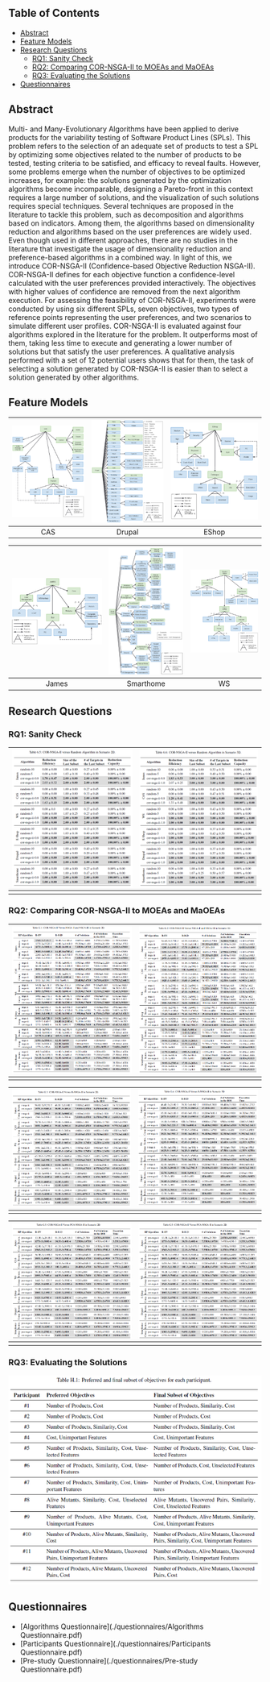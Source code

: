 
## Table of Contents

<ul>
    <li><a href="#abstract">Abstract</a></li>
    <li><a href="#feature-models">Feature Models</a></li>
    <li>
        <a href="#research-questions">Research Questions</a>
      <ul>
        <li><a href="#sub-heading-1">RQ1: Sanity Check</a></li>
        <li><a href="#sub-heading-2">RQ2: Comparing COR-NSGA-II to MOEAs and MaOEAs</a></li>
        <li><a href="#sub-heading-2">RQ3: Evaluating the Solutions</a></li>
      </ul>
    </li>
    <li><a href="#questionnaires">Questionnaires</a></li>
</ul>

## Abstract

Multi- and Many-Evolutionary Algorithms have been applied to derive products for the variability testing of Software Product Lines (SPLs). This problem refers to the selection of an adequate set of products to test a SPL by optimizing some objectives related to the number of products to be tested, testing criteria to be satisfied, and efficacy to reveal faults. However, some problems emerge when the number of objectives to be optimized increases, for example: the solutions generated by the optimization algorithms become incomparable, designing a Pareto-front in this context requires a large number of solutions, and the visualization of such solutions requires special techniques. Several techniques are proposed in the literature to tackle this problem, such as decomposition and algorithms based on indicators. Among them, the algorithms based on dimensionality reduction and algorithms based on the user preferences are widely used. Even though used in different approaches, there are no studies in the literature that investigate the usage of dimensionality reduction and preference-based algorithms in a combined way. In light of this, we introduce COR-NSGA-II (Confidence-based Objective Reduction NSGA-II). COR-NSGA-II defines for each objective function a confidence-level calculated with the user preferences provided interactively. The objectives with higher values of confidence are removed from the next algorithm execution. For assessing the feasibility of COR-NSGA-II, experiments were conducted by using six different SPLs, seven objectives, two types of reference points representing the user preferences, and two scenarios to simulate different user profiles. COR-NSGA-II is evaluated against four algorithms explored in the literature for the problem. It outperforms most of them, taking less time to execute and generating a lower number of solutions but that satisfy the user preferences. A qualitative analysis performed with a set of 12 potential users shows that for them, the task of selecting a solution generated by COR-NSGA-II is easier than to select a solution generated by other algorithms.

## Feature Models

| ![cas](./images/fm-cas.png)  | ![drupal](./images/fm-drupal.png)  | ![EShop](./images/fm-eshop.png)  |
|:---:|:---:|:---:|
| CAS | Drupal | EShop |

| ![james](./images/fm-james.png)  | ![smarthome](./images/fm-smarthome.png)  | ![ws](./images/fm-ws.png)  |
|:---:|:---:|:---:|
| James | Smarthome | WS |

## Research Questions

### RQ1: Sanity Check

| ![](./images/rq1/image.png)  | ![](./images/rq1/image-2.png) |
|:---:|:---:|
| | |

### RQ2: Comparing COR-NSGA-II to MOEAs and MaOEAs

| ![](./images/rq2/image.png)  | ![](./images/rq2/image-2.png) |
|:---:|:---:|
| | |

| ![](./images/rq2/image-3.png)  | ![](./images/rq2/image-4.png) |
|:---:|:---:|
| | |

| ![](./images/rq2/image-5.png)  | ![](./images/rq2/image-5.png) |
|:---:|:---:|
| | |

### RQ3: Evaluating the Solutions

![](./images/rq3/image.png)

## Questionnaires

 - [Algorithms Questionnaire](./questionnaires/Algorithms Questionnaire.pdf)
 - [Participants Questionnaire](./questionnaires/Participants Questionnaire.pdf)
 - [Pre-study Questionnaire](./questionnaires/Pre-study Questionnaire.pdf)

